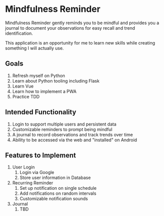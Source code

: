 # Mindfulness Reminder

Mindfulness Reminder gently reminds you to be mindful and provides you a journal to document your observations for easy recall and trend identification.

This application is an opportunity for me to learn new skills while creating something I will actually use.

## Goals
1. Refresh myself on Python
1. Learn about Python tooling including Flask
1. Learn Vue
1. Learn how to implement a PWA
1. Practice TDD

## Intended Functionality
1. Login to support multiple users and persistent data
1. Customizable reminders to prompt being mindful
1. A journal to record observations and track trends over time
1. Ability to be accessed via the web and "installed" on Android

## Features to Implement
1. User Login
    1. Login via Google
    1. Store user information in Database
1. Recurring Reminder
    1. Set up notification on single schedule
    1. Add notifications on random intervals
    1. Customizable notification sounds
1. Journal
    1. TBD